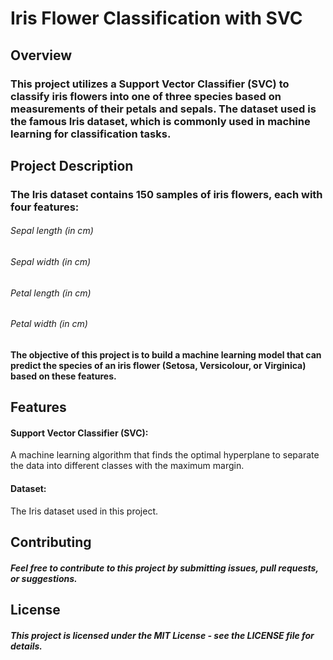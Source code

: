 # Iris Flower Classification with SVC


## Overview

### This project utilizes a Support Vector Classifier (SVC) to classify iris flowers into one of three species based on measurements of their petals and sepals. The dataset used is the famous Iris dataset, which is commonly used in machine learning for classification tasks.

## Project Description

### The Iris dataset contains 150 samples of iris flowers, each with four features:
###### Sepal length (in cm)
###### Sepal width (in cm)
###### Petal length (in cm)
###### Petal width (in cm)

#### The objective of this project is to build a machine learning model that can predict the species of an iris flower (Setosa, Versicolour, or Virginica) based on these features.


## Features
#### Support Vector Classifier (SVC):
A machine learning algorithm that finds the optimal hyperplane to separate the data into different classes with the maximum margin.
#### Dataset: 
The Iris dataset used in this project.

## Contributing
##### Feel free to contribute to this project by submitting issues, pull requests, or suggestions.

## License
##### This project is licensed under the MIT License - see the LICENSE file for details.

